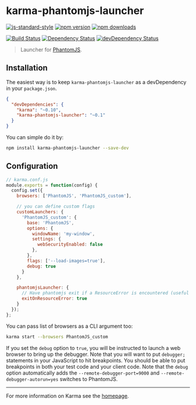 # karma-phantomjs-launcher

[![js-standard-style](https://img.shields.io/badge/code%20style-standard-brightgreen.svg?style=flat-square)](https://github.com/karma-runner/karma-phantomjs-launcher)
 [![npm version](https://img.shields.io/npm/v/karma-phantomjs-launcher.svg?style=flat-square)](https://www.npmjs.com/package/karma-phantomjs-launcher) [![npm downloads](https://img.shields.io/npm/dm/karma-phantomjs-launcher.svg?style=flat-square)](https://www.npmjs.com/package/karma-phantomjs-launcher)

[![Build Status](https://img.shields.io/travis/karma-runner/karma-phantomjs-launcher/master.svg?style=flat-square)](https://travis-ci.org/karma-runner/karma-phantomjs-launcher) [![Dependency Status](https://img.shields.io/david/karma-runner/karma-phantomjs-launcher.svg?style=flat-square)](https://david-dm.org/karma-runner/karma-phantomjs-launcher) [![devDependency Status](https://img.shields.io/david/dev/karma-runner/karma-phantomjs-launcher.svg?style=flat-square)](https://david-dm.org/karma-runner/karma-phantomjs-launcher#info=devDependencies)

> Launcher for [PhantomJS].

## Installation

The easiest way is to keep `karma-phantomjs-launcher` as a devDependency in your `package.json`.
```json
{
  "devDependencies": {
    "karma": "~0.10",
    "karma-phantomjs-launcher": "~0.1"
  }
}
```

You can simple do it by:
```bash
npm install karma-phantomjs-launcher --save-dev
```

## Configuration
```js
// karma.conf.js
module.exports = function(config) {
  config.set({
    browsers: ['PhantomJS', 'PhantomJS_custom'],

    // you can define custom flags
    customLaunchers: {
      'PhantomJS_custom': {
        base: 'PhantomJS',
        options: {
          windowName: 'my-window',
          settings: {
            webSecurityEnabled: false
          },
        },
        flags: ['--load-images=true'],
        debug: true
      }
    },

    phantomjsLauncher: {
      // Have phantomjs exit if a ResourceError is encountered (useful if karma exits without killing phantom)
      exitOnResourceError: true
    }
  });
};
```

You can pass list of browsers as a CLI argument too:
```bash
karma start --browsers PhantomJS_custom
```

If you set the `debug` option to `true`, you will be instructed to launch a web browser to
bring up the debugger. Note that you will want to put `debugger;` statements in your JavaScript
to hit breakpoints. You should be able to put breakpoints in both your test code and your client
code. Note that the `debug` option automatically adds the `--remote-debugger-port=9000` and
`--remote-debugger-autorun=yes` switches to PhantomJS.

----

For more information on Karma see the [homepage].


[homepage]: http://karma-runner.github.com
[PhantomJS]: http://phantomjs.org/
